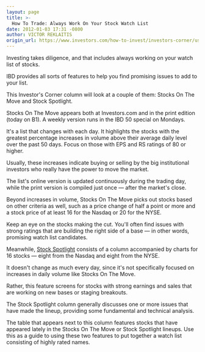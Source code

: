 ```yaml
---
layout: page
title: >-
  How To Trade: Always Work On Your Stock Watch List
date: 2012-01-03 17:31 -0800
author: VICTOR REKLAITIS
origin_url: https://www.investors.com/how-to-invest/investors-corner/use-ibd-stocks-on-move-watch-list
---
```





Investing takes diligence, and that includes always working on your watch list of stocks.


IBD provides all sorts of features to help you find promising issues to add to your list.


This Investor's Corner column will look at a couple of them: Stocks On The Move and Stock Spotlight.


Stocks On The Move appears both at Investors.com and in the print edition (today on B1). A weekly version runs in the IBD 50 special on Mondays.


It's a list that changes with each day. It highlights the stocks with the greatest percentage increases in volume above their average daily level over the past 50 days. Focus on those with EPS and RS ratings of 80 or higher.


Usually, these increases indicate buying or selling by the big institutional investors who really have the power to move the market.


The list's online version is updated continuously during the trading day, while the print version is compiled just once — after the market's close.


Beyond increases in volume, Stocks On The Move picks out stocks based on other criteria as well, such as a price change of half a point or more and a stock price of at least 16 for the Nasdaq or 20 for the NYSE.


Keep an eye on the stocks making the cut. You'll often find issues with strong ratings that are building the right side of a base — in other words, promising watch list candidates.


Meanwhile, [Stock Spotlight](http://news.investors.com/Article/596545/201201031731/late-stage-bases-showing-up-aapl-iaci.htm) consists of a column accompanied by charts for 16 stocks — eight from the Nasdaq and eight from the NYSE.


It doesn't change as much every day, since it's not specifically focused on increases in daily volume like Stocks On The Move.


Rather, this feature screens for stocks with strong earnings and sales that are working on new bases or staging breakouts.


The Stock Spotlight column generally discusses one or more issues that have made the lineup, providing some fundamental and technical analysis.


The table that appears next to this column features stocks that have appeared lately in the Stocks On The Move or Stock Spotlight lineups. Use this as a guide to using these two features to put together a watch list consisting of highly rated names.




